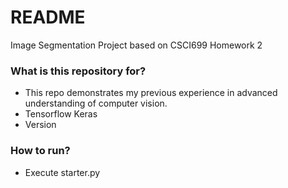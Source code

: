 # README #

Image Segmentation Project based on CSCI699 Homework 2 

### What is this repository for? ###

* This repo demonstrates my previous experience in advanced understanding of computer vision.
* Tensorflow Keras 
* Version

### How to run?
* Execute starter.py

